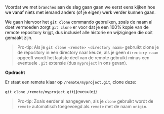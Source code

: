 Voordat we met `branches` aan de slag gaan gaan we eerst eens kijken hoe we vanaf niets met iemand anders (of je eigen) werk verder kunnen gaan. 

We gaan hiervoor het `git clone` commando gebruiken, zoals de naam al doet vermoeden zorgt `git clone` er voor dat je een 100% kopie van de remote repository krijgt, dus inclusief alle historie en wijzigingen die ooit gemaakt zijn.

> Pro-tip: Als je `git clone <remote> <directory naam>` gebruikt clone je de repository in een directory naar keuze, als je geen `directory naam` opgeeft wordt het laatste deel van de remote gebruikt minus een eventuele `.git` extensie (dus `myproject` in ons gevan).

**Opdracht**

Er staat een remote klaar op `/remote/myproject.git`, clone deze:

```git clone /remote/myproject.git```{{execute}}

> Pro-tip: Zoals eerder al aangegeven, als je `clone` gebruikt wordt de `remote` automatisch toegevoegd als `remote` met de naam `origin`.